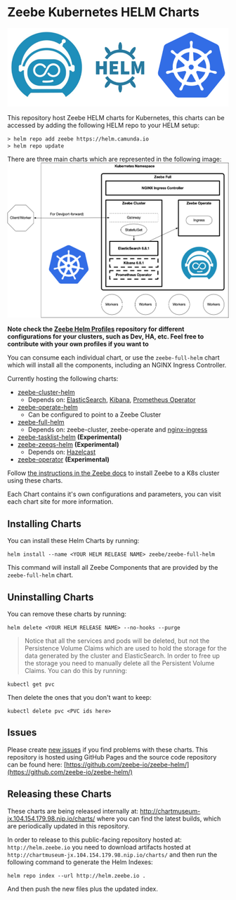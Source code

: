# Zeebe Kubernetes HELM Charts

![Zeebe Kubernetes HELM Charts](imgs/zeebe-k8s-helm.png)

This repository host Zeebe HELM charts for Kubernetes, this charts can be accessed by adding the following HELM repo to your HELM setup:
```
> helm repo add zeebe https://helm.camunda.io
> helm repo update
```
There are three main charts which are represented in the following image:
![HELM CHARTS](imgs/charts.png)

**Note check the [Zeebe Helm Profiles](https://github.com/zeebe-io/zeebe-helm-profiles) repository for different configurations for your clusters, such as Dev, HA, etc. Feel free to contribute with your own profiles if you want to**

You can consume each individual chart, or use the `zeebe-full-helm` chart which will install all the components, including an NGINX Ingress Controller.

Currently hosting the following charts:
- [zeebe-cluster-helm](http://github.com/zeebe-io/zeebe-cluster-helm)
  - Depends on: [ElasticSearch](https://github.com/elastic/helm-charts/tree/master/elasticsearch), [Kibana](https://github.com/elastic/helm-charts/tree/master/kibana), [Prometheus Operator](https://github.com/helm/charts/tree/master/stable/prometheus-operator)
- [zeebe-operate-helm](http://github.com/zeebe-io/zeebe-operate-helm)
  - Can be configured to point to a Zeebe Cluster
- [zeebe-full-helm](http://github.com/zeebe-io/zeebe-full-helm)
  - Depends on: zeebe-cluster, zeebe-operate and [nginx-ingress](https://github.com/helm/charts/tree/master/stable/nginx-ingress)
- [zeebe-tasklist-helm](http://github.com/zeebe-io/zeebe-tasklist-helm) **(Experimental)**
- [zeebe-zeeqs-helm](http://github.com/zeebe-io/zeebe-zeeqs-helm) **(Experimental)**
  - Depends on: [Hazelcast](https://github.com/hazelcast/charts)
- [zeebe-operator](https://github.com/zeebe-io/zeebe-operator)  **(Experimental)**

Follow [the instructions in the Zeebe docs](https://docs.zeebe.io/kubernetes/installing-helm.html) to install Zeebe to a K8s cluster using these charts.

Each Chart contains it's own configurations and parameters, you can visit each chart site for more information. 

## Installing Charts

You can install these Helm Charts by running:
```
helm install --name <YOUR HELM RELEASE NAME> zeebe/zeebe-full-helm
```
This command will install all Zeebe Components that are provided by the `zeebe-full-helm` chart.


## Uninstalling Charts

You can remove these charts by running:
```
helm delete <YOUR HELM RELEASE NAME> --no-hooks --purge
```

> Notice that all the services and pods will be deleted, but not the Persistence Volume Claims which are used to hold the storage for the data generated by the cluster and ElasticSearch. In order to free up the storage you need to manually delete all the Persistent Volume Claims. You can do this by running:
```
kubectl get pvc
```
Then delete the ones that you don't want to keep:
```
kubectl delete pvc <PVC ids here>
```

## Issues

Please create [new issues](https://github.com/zeebe-io/zeebe-helm/issues) if you find problems with these charts. This repository is hosted using GitHub Pages and the source code repository can be found here: [https://github.com/zeebe-io/zeebe-helm/](https://github.com/zeebe-io/zeebe-helm/)

## Releasing these Charts

These charts are being released internally at: http://chartmuseum-jx.104.154.179.98.nip.io/charts/ where you can find the latest builds, which are periodically updated in this repository.

In order to release to this public-facing repository hosted at: `http://helm.zeebe.io` you need to download artifacts hosted at `http://chartmuseum-jx.104.154.179.98.nip.io/charts/` and then run the following command to generate the Helm Indexes:
```
helm repo index --url http://helm.zeebe.io .
```

And then push the new files plus the updated index.
